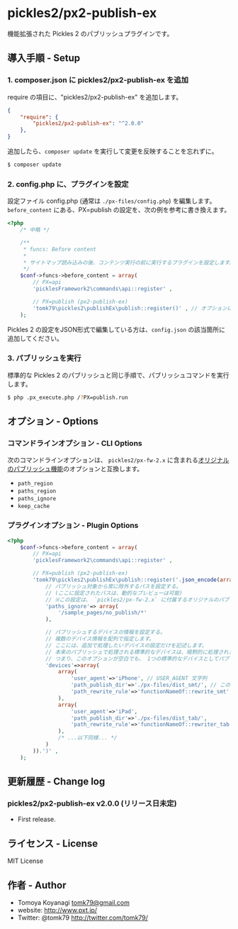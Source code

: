 # pickles2/px2-publish-ex

機能拡張された Pickles 2 のパブリッシュプラグインです。


## 導入手順 - Setup

### 1. composer.json に pickles2/px2-publish-ex を追加

require の項目に、"pickles2/px2-publish-ex" を追加します。

```json
{
	"require": {
		"pickles2/px2-publish-ex": "^2.0.0"
	},
}
```


追加したら、`composer update` を実行して変更を反映することを忘れずに。

```bash
$ composer update
```


### 2. config.php に、プラグインを設定

設定ファイル config.php (通常は `./px-files/config.php`) を編集します。
`before_content` にある、PX=publish の設定を、次の例を参考に書き換えます。

```php
<?php
	/* 中略 */

	/**
	 * funcs: Before content
	 *
	 * サイトマップ読み込みの後、コンテンツ実行の前に実行するプラグインを設定します。
	 */
	$conf->funcs->before_content = array(
		// PX=api
		'picklesFramework2\commands\api::register' ,

		// PX=publish (px2-publish-ex)
		'tomk79\pickles2\publishEx\publish::register()' , // オプションについては後述
	);
```

Pickles 2 の設定をJSON形式で編集している方は、`config.json` の該当箇所に追加してください。

### 3. パブリッシュを実行

標準的な Pickles 2 のパブリッシュと同じ手順で、パブリッシュコマンドを実行します。

```bash
$ php .px_execute.php /?PX=publish.run
```


## オプション - Options

### コマンドラインオプション - CLI Options

次のコマンドラインオプションは、 `pickles2/px-fw-2.x` に含まれる[オリジナルのパブリッシュ機能](http://pickles2.pxt.jp.pub.localhost/manual/publish/)のオプションと互換します。

- `path_region`
- `paths_region`
- `paths_ignore`
- `keep_cache`

### プラグインオプション - Plugin Options

```php
<?php
	$conf->funcs->before_content = array(
		// PX=api
		'picklesFramework2\commands\api::register' ,

		// PX=publish (px2-publish-ex)
		'tomk79\pickles2\publishEx\publish::register('.json_encode(array(
			// パブリッシュ対象から常に除外するパスを設定する。
			// (ここに設定されたパスは、動的なプレビューは可能)
			// ※この設定は、 `pickles2/px-fw-2.x` に付属するオリジナルのパブリッシュ機能と互換します。
			'paths_ignore'=> array(
				'/sample_pages/no_publish/*'
			),

			// パブリッシュするデバイスの情報を設定する。
			// 複数のデバイス情報を配列で指定します。
			// ここには、追加で処理したいデバイスの設定だけを記述します。
			// 本来のパブリッシュで処理される標準的なデバイスは、暗黙的に処理されます。
			// つまり、このオプションが空白でも、 1つの標準的なデバイスとしてパブリッシュされます。
			'devices'=>array(
				array(
					'user_agent'=>'iPhone', // USER_AGENT 文字列
					'path_publish_dir'=>'./px-files/dist_smt/', // このデバイス向けのパブリッシュ先ディレクトリ
					'path_rewrite_rule'=>'functionNameOf::rewrite_smt', // パスの書き換えロジック(コールバックメソッド名を指定します)
				),
				array(
					'user_agent'=>'iPad',
					'path_publish_dir'=>'./px-files/dist_tab/',
					'path_rewrite_rule'=>'functionNameOf::rewriter_tab',
				),
				/* ...以下同様... */
			)
		)).')' ,
	);
```


## 更新履歴 - Change log

### pickles2/px2-publish-ex v2.0.0 (リリース日未定)

- First release.


## ライセンス - License

MIT License


## 作者 - Author

- Tomoya Koyanagi <tomk79@gmail.com>
- website: <http://www.pxt.jp/>
- Twitter: @tomk79 <http://twitter.com/tomk79/>
